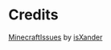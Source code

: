 # Credits
[MinecraftIssues](https://github.com/isXander/MinecraftIssues/tree/ce611280023a68ffebef7808bacedd07d0b206bf) by [isXander](https://isxander.dev)
